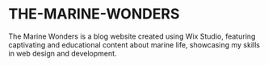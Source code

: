 # THE-MARINE-WONDERS
The Marine Wonders is a blog website created using Wix Studio, featuring captivating and educational content about marine life, showcasing my skills in web design and development.
